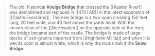 > The old, historical **Voulge Bridge** that crossed the [[Kestrel River]] was demolished and replaced in [[4701 AR]] in the latest expansion of [[Castle Everstand]]. The new bridge is a two-span crossing 150 feet long, 20 feet wide, and 40 feet above the water level. With the construction of the [[Northwatch]] on the opposite side of the river, the bridge became part of the castle. The bridge is made of large blocks of ash-granite imported from [[Highhelm Militia]] and when it is wet its color is almost white, which is why the locals dub it the **Snow Bridge**.







